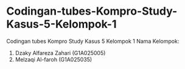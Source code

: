# Codingan-tubes-Kompro-Study-Kasus-5-Kelompok-1
Codingan tubes Kompro Study Kasus 5 Kelompok 1
Nama Kelompok:
1. Dzaky Alfareza Zahari    (G1A025005)
2. Melzaqi Al-faroh         (G1A025035)
